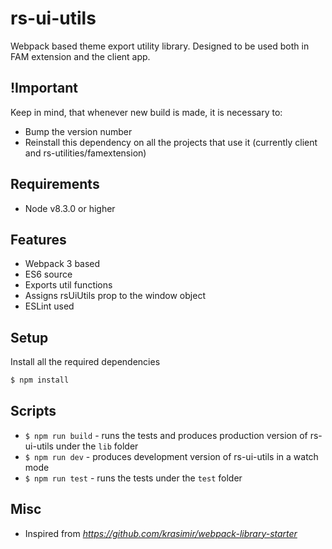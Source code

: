 # rs-ui-utils
Webpack based theme export utility library. Designed to be used both in FAM extension and the client app. 

## !Important
Keep in mind, that whenever new build is made, it is necessary to:
* Bump the version number
* Reinstall this dependency on all the projects that use it (currently client and rs-utilities/famextension)

## Requirements
* Node v8.3.0 or higher

## Features
* Webpack 3 based
* ES6 source
* Exports util functions
* Assigns rsUiUtils prop to the window object
* ESLint used

## Setup
Install all the required dependencies
```bash
$ npm install
``` 

## Scripts

* `$ npm run build` - runs the tests and produces production version of rs-ui-utils under the `lib` folder
* `$ npm run dev` - produces development version of rs-ui-utils in a watch mode
* `$ npm run test` - runs the tests under the `test` folder

## Misc
* Inspired from *https://github.com/krasimir/webpack-library-starter*

